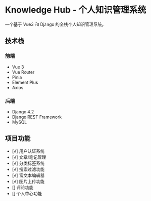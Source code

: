 # Knowledge Hub - 个人知识管理系统

一个基于 Vue3 和 Django 的全栈个人知识管理系统。

## 技术栈

### 前端
- Vue 3
- Vue Router
- Pinia
- Element Plus
- Axios

### 后端
- Django 4.2
- Django REST Framework
- MySQL

## 项目功能

- [√] 用户认证系统
- [√] 文章/笔记管理
- [√] 分类标签系统
- [√] 搜索过滤功能
- [√] 富文本编辑器
- [√] 图片上传功能
- [] 评论功能
- [] 个人中心功能
